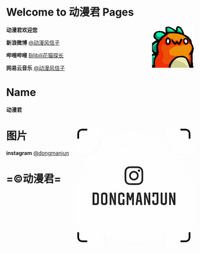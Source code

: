 # Welcome to 动漫君 Pages 
**动漫君欢迎您**  <img align="right" src="529710224727080979.gif"/>

**新浪微博**    [@动漫风信子](https://weibo.com/3991135975)

**哔哩哔哩**    [Bilibili花猫探长](https://space.bilibili.com/47764900)

**网易云音乐**  [@动漫风信子](https://music.163.com/#/user/home?id=406836144)

# Name
**动漫君**

# 图片  <img align="right" src="ins.jpg"/>
**instagram** [@dongmanjun](https://www.instagram.com/dongmanjun/)

# =©动漫君=
